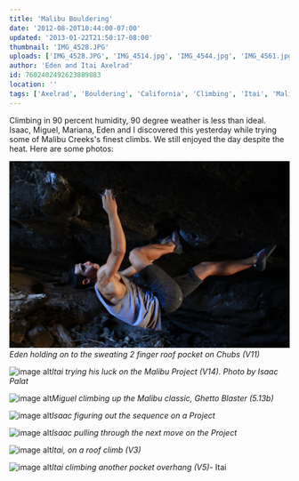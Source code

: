 ```yaml
---
title: 'Malibu Bouldering'
date: '2012-08-20T10:44:00-07:00'
updated: '2013-01-22T21:50:17-08:00'
thumbnail: 'IMG_4528.JPG'
uploads: ['IMG_4528.JPG', 'IMG_4514.jpg', 'IMG_4544.jpg', 'IMG_4561.jpg', 'IMG_4572.jpg', 'IMG_4585.JPG', 'IMG_4611.jpg']
author: 'Eden and Itai Axelrad'
id: 7602402492623889883
location: ''
tags: ['Axelrad', 'Bouldering', 'California', 'Climbing', 'Itai', 'Malibu']
---
```


Climbing in 90 percent humidity, 90 degree weather is less than ideal. Isaac, Miguel, Mariana, Eden and I discovered this yesterday while trying some of Malibu Creeks's finest climbs. We still enjoyed the day despite the heat. Here are some photos:

![image alt](uploads/IMG_4528.JPG)*Eden holding on to the sweating 2 finger roof pocket on Chubs (V11)*

![image alt](uploads/IMG_4514.jpg)*Itai trying his luck on the Malibu Project (V14).
Photo by Isaac Palat*

![image alt](uploads/IMG_4544.jpg)*Miguel climbing up the Malibu classic, Ghetto Blaster (5.13b)*

![image alt](uploads/IMG_4561.jpg)*Isaac figuring out the sequence on a Project*

![image alt](uploads/IMG_4572.jpg)*Isaac pulling through the next move on the Project*

![image alt](uploads/IMG_4585.JPG)*Itai, on a roof climb (V3)*

![image alt](uploads/IMG_4611.jpg)*Itai climbing another pocket overhang (V5)*\- Itai
